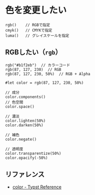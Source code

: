 # 色を変更したい

```typst
rgb()    // RGBで指定
cmyk()   // CMYKで指定
luma()   // グレイスケールを指定
```

## RGBしたい（`rgb`）

```typst
rgb("#b1f2eb")  // カラーコード
rgb(87, 127, 230)  // RGB
rgb(87, 127, 230, 50%)  // RGB + Alpha

#let color = rgb(87, 127, 230, 50%)

// 成分
color.components()
// 色空間
color.space()

// 濃淡
color.lighten(50%)
color.darken(50%)

// 補色
color.negate()

// 透明度
color.transparentize(50%)
color.opacify(-50%)
```

## リファレンス

- [color - Typst Reference](https://typst.app/docs/reference/visualize/color/)
